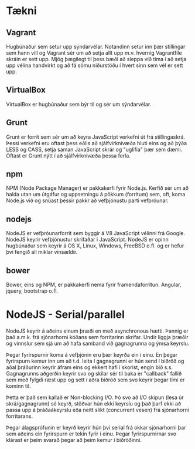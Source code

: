 # Tækni

## Vagrant

Hugbúnaður sem setur upp sýndarvélar. Notandinn setur inn þær stillingar sem hann vill og Vagrant sér um að setja allt upp m.v. hvernig Vagrantfile skráin er sett upp. Mjög þægilegt til þess bæði að sleppa við tíma í að setja upp vélina handvirkt og að fá sömu niðurstöðu í hvert sinn sem vél er sett upp.

## VirtualBox

VirtualBox er hugbúnaður sem býr til og sér um sýndarvélar.

## Grunt

Grunt er forrit sem sér um að keyra JavaScript verkefni út frá stillingaskrá. Þessi verkefni eru oftast þess eðlis að sjálfvirknivæða hluti eins og að þýða LESS og CASS, setja saman JavaScript skrár og "uglifia" þær sem dæmi. Oftast er Grunt nýtt í að sjálfvirknivæða þessa ferla.

## npm

NPM (Node Package Manager) er pakkakerfi fyrir Node.js. Kerfið sér um að halda utan um útgáfur og uppsetningu á pökkum (forritum) sem, oft, koma Node.js við og snúast þessir pakkr að vefþjónustu parti vefþróunar.

## nodejs

NodeJS er vefþróunarforrit sem byggir á V8 JavaScript vélinni frá Google. NodeJS keyrir vefþjónustur skrifaðar í JavaScript. NodeJS er opinn hugbúnaður sem keyrir á OS X, Linux, Windows, FreeBSD o.fl. og er hefur því fengið all miklar vinsældir.

## bower

Bower, eins og NPM, er pakkakerfi nema fyrir framendaforritun. Angular, jquery, bootstrap o.fl.

# NodeJS - Serial/parallel

NodeJS keyrir á aðeins einum þræði en með asynchronous hætti. Þannig er það a.m.k. frá sjónarhorni kóðans sem forritarinn skrifar. Undir liggja þræðir og vinnslur sem sjá um að hafa samband við gagnagrunna og ýmsa keyrslu.

Þegar fyrirspurnir koma á vefþjónin eru þær keyrða ein í einu. En þegar fyrirspurn kemur inn um að t.d. leita í gagnagrunni er hún send í biðröð og aðal þráðurinn keyrir áfram eins og ekkert hafi í skorist, engin bið s.s. Gagnagrunns aðgerðin keyrir svo og skilar sér til baka er "callback" fallið sem með fylgdi ræst upp og sett í aðra biðröð sem svo keyrir þegar tími er kominn til.

Þetta er það sem kallað er Non-blocking I/O. Þó svo að I/O skipun (lesa úr skrá/gagnagrunn) sé keyrð, stöðvar hún ekki keyrslu og það þarf ekki að passa upp á þráðaákeyrslu eða neitt slíkt (concurrent vesen) frá sjónarhorni forritarans.

Þegar álagsprófunin er keyrð keyrir hún því serial frá okkar sjónarhorni þar sem aðeins ein fyrirspurn er tekin fyrir í einu. Þegar fyrirspurnirnar svo klárast er þeim svarað þegar að þeim kemur í biðröðinni.